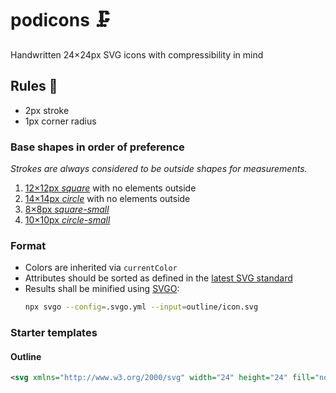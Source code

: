 # podicons <span aria-hidden="true">🗜️</span>

Handwritten 24×24px SVG icons with compressibility in mind

## Rules <span aria-hidden="true">📐</span>

- 2px stroke
- 1px corner radius

### Base shapes in order of preference

_Strokes are always considered to be outside shapes for measurements._

1. [12×12px _square_](./outline/square.svg) with no elements outside
2. [14×14px _circle_](./outline/circle.svg) with no elements outside
3. [8×8px _square-small_](./outline/square-small.svg)
4. [10×10px _circle-small_](./outline/circle-small.svg)

### Format

- Colors are inherited via `currentColor`
- Attributes should be sorted as defined in the [latest SVG standard](https://www.w3.org/TR/SVG2/)
- Results shall be minified using [SVGO](https://github.com/svg/svgo):
  ```bash
  npx svgo --config=.svgo.yml --input=outline/icon.svg
  ```

### Starter templates

#### Outline

```svg
<svg xmlns="http://www.w3.org/2000/svg" width="24" height="24" fill="none" stroke="currentColor" stroke-width="2"></svg>
```
